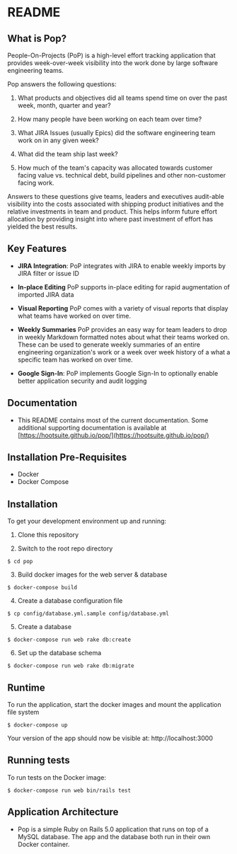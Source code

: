 # README

## What is Pop?

People-On-Projects (PoP) is a high-level effort tracking application that provides week-over-week visibility into the work done by large software engineering teams.

Pop answers the following questions:

1. What products and objectives did all teams spend time on over the past week, month, quarter and year?

2. How many people have been working on each team over time?

3. What JIRA Issues (usually Epics) did the software engineering team work on in any given week?

4. What did the team ship last week?

5. How much of the team's capacity was allocated towards customer facing value vs. technical debt, build pipelines and other non-customer facing work.

Answers to these questions give teams, leaders and executives audit-able visibility into the costs associated with shipping product initiatives and the relative investments in team and product. This helps inform future effort allocation by providing insight into where past investment of effort has yielded the best results.

## Key Features

* **JIRA Integration**: PoP integrates with JIRA to enable weekly imports by JIRA filter or issue ID

* **In-place Editing** PoP supports in-place editing for rapid augmentation of imported JIRA data

* **Visual Reporting** PoP comes with a variety of visual reports that display what teams have worked on over time.

* **Weekly Summaries** PoP provides an easy way for team leaders to drop in weekly Markdown formatted notes about what their teams worked on. These can be used to generate weekly summaries of an entire engineering organization's work or a week over week history of a what a specific team has worked on over time.

* **Google Sign-In**: PoP implements Google Sign-In to optionally enable better application security and audit logging

## Documentation

* This README contains most of the current documentation. Some additional supporting documentation is available at [https://hootsuite.github.io/pop/](https://hootsuite.github.io/pop/)

## Installation Pre-Requisites

* Docker
* Docker Compose

## Installation

To get your development environment up and running:

1. Clone this repository

2. Switch to the root repo directory

```
$ cd pop
```

3. Build docker images for the web server & database

```
$ docker-compose build
```

4. Create a database configuration file

```
$ cp config/database.yml.sample config/database.yml
```

5. Create a database

```
$ docker-compose run web rake db:create
```

6. Set up the database schema
    
```
$ docker-compose run web rake db:migrate
```

## Runtime


To run the application, start the docker images and mount the application file system

```
$ docker-compose up
```

Your version of the app should now be visible at: http://localhost:3000

## Running tests

To run tests on the Docker image:

```
$ docker-compose run web bin/rails test
```

## Application Architecture

* Pop is a simple Ruby on Rails 5.0 application that runs on top of a MySQL database. The app and the database both run in their own Docker container.
